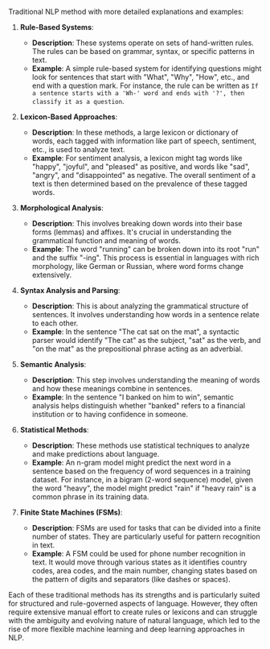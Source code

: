 Traditional NLP method with more detailed explanations and examples:

1. **Rule-Based Systems**:
   - **Description**: These systems operate on sets of hand-written rules. The rules can be based on grammar, syntax, or specific patterns in text.
   - **Example**: A simple rule-based system for identifying questions might look for sentences that start with "What", "Why", "How", etc., and end with a question mark. For instance, the rule can be written as `If a sentence starts with a 'Wh-' word and ends with '?', then classify it as a question`.

2. **Lexicon-Based Approaches**:
   - **Description**: In these methods, a large lexicon or dictionary of words, each tagged with information like part of speech, sentiment, etc., is used to analyze text.
   - **Example**: For sentiment analysis, a lexicon might tag words like "happy", "joyful", and "pleased" as positive, and words like "sad", "angry", and "disappointed" as negative. The overall sentiment of a text is then determined based on the prevalence of these tagged words.

3. **Morphological Analysis**:
   - **Description**: This involves breaking down words into their base forms (lemmas) and affixes. It's crucial in understanding the grammatical function and meaning of words.
   - **Example**: The word "running" can be broken down into its root "run" and the suffix "-ing". This process is essential in languages with rich morphology, like German or Russian, where word forms change extensively.

4. **Syntax Analysis and Parsing**:
   - **Description**: This is about analyzing the grammatical structure of sentences. It involves understanding how words in a sentence relate to each other.
   - **Example**: In the sentence "The cat sat on the mat", a syntactic parser would identify "The cat" as the subject, "sat" as the verb, and "on the mat" as the prepositional phrase acting as an adverbial.

5. **Semantic Analysis**:
   - **Description**: This step involves understanding the meaning of words and how these meanings combine in sentences.
   - **Example**: In the sentence "I banked on him to win", semantic analysis helps distinguish whether "banked" refers to a financial institution or to having confidence in someone.

6. **Statistical Methods**:
   - **Description**: These methods use statistical techniques to analyze and make predictions about language. 
   - **Example**: An n-gram model might predict the next word in a sentence based on the frequency of word sequences in a training dataset. For instance, in a bigram (2-word sequence) model, given the word "heavy", the model might predict "rain" if "heavy rain" is a common phrase in its training data.

7. **Finite State Machines (FSMs)**:
   - **Description**: FSMs are used for tasks that can be divided into a finite number of states. They are particularly useful for pattern recognition in text.
   - **Example**: A FSM could be used for phone number recognition in text. It would move through various states as it identifies country codes, area codes, and the main number, changing states based on the pattern of digits and separators (like dashes or spaces).

Each of these traditional methods has its strengths and is particularly suited for structured and rule-governed aspects of language. However, they often require extensive manual effort to create rules or lexicons and can struggle with the ambiguity and evolving nature of natural language, which led to the rise of more flexible machine learning and deep learning approaches in NLP.